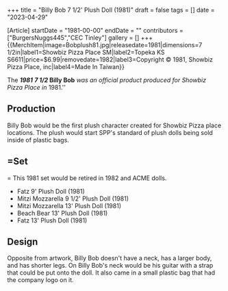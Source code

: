 +++
title = "Billy Bob 7 1/2' Plush Doll (1981)"
draft = false
tags = []
date = "2023-04-29"

[Article]
startDate = "1981-00-00"
endDate = ""
contributors = ["BurgersNuggs445","CEC Tinley"]
gallery = []
+++
{{MerchItem|image=Bobplush81.jpg|releasedate=1981|dimensions=7 1/2in|label1=Showbiz Pizza Place SM|label2=Topeka KS 
S6611|price=$6.99|removedate=1982|label3=Copyright © 1981, Showbiz Pizza Place, inc|label4=Made In
Taiwan}}

The <b><i>1981</b></i> <b><i>7 1/2<nowiki></i></nowiki> Billy Bob</b><i> was an official product produced for Showbiz Pizza Place in </i>1981.''

<h2>Production</h2>
Billy Bob would be the first plush character created for Showbiz Pizza place locations. The plush would start SPP's standard of plush dolls being sold inside of plastic bags. 
<h2>=Set</h2>=
This 1981 set would be retired in 1982 and ACME dolls.

* Fatz 9' Plush Doll (1981)
* Mitzi Mozzarella 9 1/2' Plush Doll (1981)
* Mitzi Mozzarella 13' Plush Doll (1981)
* Beach Bear 13' Plush Doll (1981)
* Fatz 13' Plush Doll (1981)

<h2>Design</h2>
Opposite from artwork, Billy Bob doesn't have a neck, has a larger body, and has shorter legs. On Billy Bob's neck would be his guitar with a strap that could be put onto the doll. It also came in a small plastic bag that had the company logo on it.


